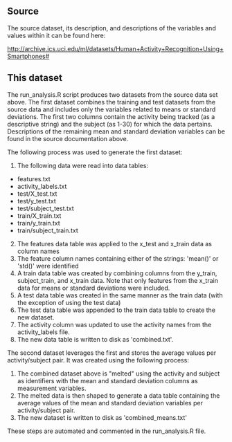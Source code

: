 ## Source

The source dataset, its description, and descriptions of the variables and values within it can be found here:

http://archive.ics.uci.edu/ml/datasets/Human+Activity+Recognition+Using+Smartphones#

## This dataset

The run_analysis.R script produces two datasets from the source data set above.  The first dataset combines the training and test datasets from the source data and includes only the variables related to means or standard deviations.  The first two columns contain the activity being tracked (as a descriptive string) and the subject (as 1-30) for which the data pertains.  Descriptions of the remaining mean and standard deviation variables can be found in the source documentation above.

The following process was used to generate the first dataset:

1. The following data were read into data tables: 
  * features.txt
  * activity_labels.txt
  * test/X_test.txt
  * test/y_test.txt
  * test/subject_test.txt
  * train/X_train.txt
  * train/y_train.txt
  * train/subject_train.txt
2. The features data table was applied to the x_test and x_train data as column names
3. The feature column names containing either of the strings: 'mean()' or 'std()' were identified
4. A train data table was created by combining columns from the y_train, subject_train, and x_train data.  Note that only features from the x_train data for means or standard deviations were included.
5. A test data table was created in the same manner as the train data (with the exception of using the test data)
6. The test data table was appended to the train data table to create the new dataset.
7. The activity column was updated to use the activity names from the activity_labels file.
8. The new data table is written to disk as 'combined.txt'.

The second dataset leverages the first and stores the average values per activity/subject pair.  It was created using the following process:

1. The combined dataset above is "melted" using the activity and subject as identifiers with the mean and standard deviation columns as measurement variables.
2. The melted data is then shaped to generate a data table containing the average values of the mean and standard deviation variables per activity/subject pair.
3. The new dataset is written to disk as 'combined_means.txt'

These steps are automated and commented in the run_analysis.R file.
